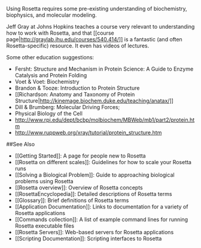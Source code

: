Using Rosetta requires some pre-existing understanding of biochemistry, biophysics, and molecular modeling.

Jeff Gray at Johns Hopkins teaches a course very relevant to understanding how to work with Rosetta, and that [[course page|http://graylab.jhu.edu/courses/540.414/]] is a fantastic (and often Rosetta-specific) resource.
It even has videos of lectures.

Some other education suggestions:
* Fersht: Structure and Mechanism in Protein Science: A Guide to Enzyme Catalysis and Protein Folding
* Voet & Voet: Biochemistry
* Brandon & Tooze: Introduction to Protein Structure
* [[Richardson: Anatomy and Taxonomy of Protein Structure|http://kinemage.biochem.duke.edu/teaching/anatax/]]
* Dill & Brumberg: Molecular Driving Forces;
* Physical Biology of the Cell
* http://www.rpi.edu/dept/bcbp/molbiochem/MBWeb/mb1/part2/protein.htm
* http://www.ruppweb.org/xray/tutorial/protein_structure.htm


##See Also

* [[Getting Started]]: A page for people new to Rosetta
* [[Rosetta on different scales]]: Guidelines for how to scale your Rosetta runs
* [[Solving a Biological Problem]]: Guide to approaching biological problems using Rosetta
* [[Rosetta overview]]: Overview of Rosetta concepts
* [[RosettaEncyclopedia]]: Detailed descriptions of Rosetta terms
* [[Glossary]]: Brief definitions of Rosetta terms
* [[Application Documentation]]: Links to documentation for a variety of Rosetta applications
* [[Commands collection]]: A list of example command lines for running Rosetta executable files
* [[Rosetta Servers]]: Web-based servers for Rosetta applications
* [[Scripting Documentation]]: Scripting interfaces to Rosetta

